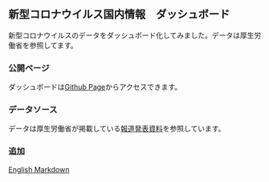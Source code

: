 ## 新型コロナウイルス国内情報　ダッシュボード 

新型コロナウイルスのデータをダッシュボード化してみました。データは厚生労働省を参照してます。

### 公開ページ 

ダッシュボードは[Github Page](https://shusinthebox.github.io/covid19-jp/)からアクセスできます。

### データソース

データは厚生労働省が掲載している[報道発表資料](https://www.mhlw.go.jp/stf/seisakunitsuite/bunya/0000121431_00086.html)を参照しています。

### 追加

[English Markdown](README-en.md)
